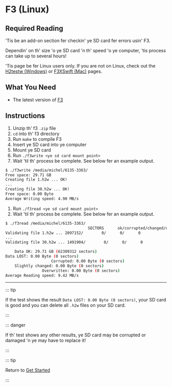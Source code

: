 # F3 (Linux)

## Required Reading

'Tis be an add-on section fer checkin' ye SD card fer errors usin' F3.

Dependin' on th' size 'o ye SD card 'n th' speed 'o ye computer, 'tis process can take up to several hours!

'Tis page be fer Linux users only. If you are not on Linux, check out the [H2testw (Windows)](h2testw-\(windows\)) or [F3XSwift (Mac)](f3xswift-\(mac\)) pages.

## What You Need

- The latest version of [F3](https://github.com/AltraMayor/f3/releases/tag/v8.0)

## Instructions

1. Unzip th' f3 `.zip` file
2. `cd` into th' f3 directory
3. Run `make` to compile F3
4. Insert ye SD card into ye computer
5. Mount ye SD card
6. Run `./f3write <ye sd card mount point>`
7. Wait 'til th' process be complete. See below fer an example output.

```bash
$ ./f3write /media/michel/6135-3363/
Free space: 29.71 GB
Creating file 1.h2w ... OK!
...
Creating file 30.h2w ... OK!
Free space: 0.00 Byte
Average Writing speed: 4.90 MB/s
```

1. Run `./f3read <ye sd card mount point>`
2. Wait 'til th' process be complete. See below fer an example output.

```bash
$ ./f3read /media/michel/6135-3363/
									SECTORS      ok/corrupted/changed/overwritten
Validating file 1.h2w ... 2097152/        0/      0/      0
...
Validating file 30.h2w ... 1491904/        0/      0/      0

	Data OK: 29.71 GB (62309312 sectors)
Data LOST: 0.00 Byte (0 sectors)
					Corrupted: 0.00 Byte (0 sectors)
	Slightly changed: 0.00 Byte (0 sectors)
				Overwritten: 0.00 Byte (0 sectors)
Average Reading speed: 9.42 MB/s
```

___

::: tip

If the test shows the result `Data LOST: 0.00 Byte (0 sectors)`, your SD card is good and you can delete all `.h2w` files on your SD card.

:::

::: danger

If th' test shows any other results, ye SD card may be corrupted or damaged 'n ye may have to replace it!

:::

::: tip

Return to [Get Started](get-started)

:::
